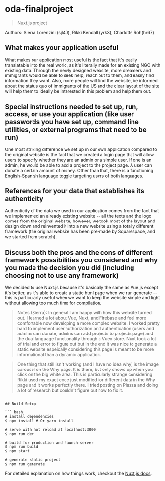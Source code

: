 # oda-finalproject

> Nuxt.js project

Authors: Sierra Lorenzini (sjl40), Rikki Kendall (yrk3), Charlotte Roh(hr67)

## What makes your application useful
What makes our application most useful is the fact that it's easily translatable into the real world, as it's literally made for an existing NGO with existing data. Through the newly designed website, more dreamers and immigrants would be able to seek help, reach out to them, and easily find information they want. Also, more people will find the website, be informed about the status quo of immigrants of the US and the clear layout of the site will help them to ideally be interested in this problem and help them out.

## Special instructions needed to set up, run, access, or use your application (like user passwords you have set up, command line utilities, or external programs that need to be run)
One most striking difference we set up in our own application compared to the original website is the fact that we created a login page that will allow users to specify whether they are an admin or a simple user. If one is an admin, he would be able to add a project to the project page. A user can donate a certain amount of money. Other than that, there is a functioning English-Spanish language toggle targeting users of both languages.

## References for your data that establishes its authenticity
Authenticity of the data we used in our application comes from the fact that we implemented an already existing website -- all the texts and the logo comes from the original website, however, we took most of the layout and design down and reinvented it into a new website using a totally different framework (the original website has been pre-made by Squarespace, and we started from scratch).

## Discuss both the pros and the cons of different framework possibilities you considered and why you made the decision you did (including choosing not to use any framework)
We decided to use Nuxt.js because it's basically the same as Vue.js except it's better, as it's able to create a static html page when we run generate -- this is particularly useful when we want to keep the website simple and light without allowing too much time for compilation.

>Notes (Sierra):
In general I am happy with how this website turned out. I learned a lot about Vue, Nuxt, and Firebase and feel more comfortable now developing a more complex website. I worked pretty hard to implement user authorization and authentication (users and admins can donate, admins can add projects to projects page) and the dual language functionality through a Vuex store. Nuxt took a lot of trial and error to figure out but in the end it was nice to generate a static website espeically considering this page is meant to be more informational than a dynamic application.

>One thing that still isn't working (and I have no idea why) is the image carousel on the Why page. It is there, but only shows up when you click on the big white area. This is particularly strange considering Rikki used my exact code just modified for different data in the Why page and it works perfectly there. I tried posting on Piazza and doing a lot of research but couldn't figure out how to fix it.
```

## Build Setup

``` bash
# install dependencies
$ npm install # Or yarn install

# serve with hot reload at localhost:3000
$ npm run dev

# build for production and launch server
$ npm run build
$ npm start

# generate static project
$ npm run generate
```

For detailed explanation on how things work, checkout the [Nuxt.js docs](https://github.com/nuxt/nuxt.js).
